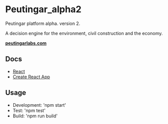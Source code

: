 # Peutingar_alpha2
Peutingar platform alpha. version 2.

A decision engine for the environment, civil construction and the economy.

**[peutingarlabs.com](https://mmoronto-peutingar-labs-streamofcode-f4uxrv.streamlit.app/)**

## Docs

- [React](https://reactjs.org)
- [Create React App](https://github.com/facebook/create-react-app)

## Usage

- Development: 'npm start'
- Test: 'npm test'
- Build: 'npm run build'